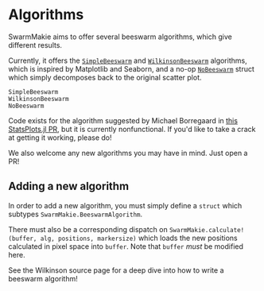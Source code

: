 # Algorithms

SwarmMakie aims to offer several beeswarm algorithms, which give different results.

Currently, it offers the [`SimpleBeeswarm`](@ref) and [`WilkinsonBeeswarm`](@ref) algorithms, which is inspired by Matplotlib and Seaborn, and a no-op [`NoBeeswarm`](@ref) struct which simply decomposes back to the original scatter plot.

```@docs; canonical=false
SimpleBeeswarm
WilkinsonBeeswarm
NoBeeswarm
```

Code exists for the algorithm suggested by Michael Borregaard in [this StatsPlots.jl PR](https://github.com/JuliaPlots/StatsPlots.jl/pull/61#issuecomment-328853342), but it is currently nonfunctional.  If you'd like to take a crack at getting it working, please do!

We also welcome any new algorithms you may have in mind.  Just open a PR!

## Adding a new algorithm

In order to add a new algorithm, you must simply define a `struct` which subtypes `SwarmMakie.BeeswarmAlgorithm`.

There must also be a corresponding dispatch on `SwarmMakie.calculate!(buffer, alg, positions, markersize)` which loads the new positions calculated in pixel space into `buffer`.  Note that `buffer` _must_ be modified here.

See the Wilkinson source page for a deep dive into how to write a beeswarm algorithm!
